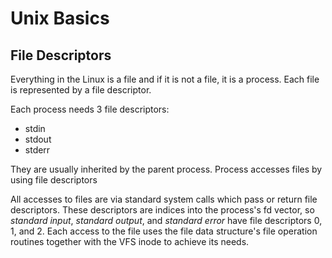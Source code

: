 # Unix Basics

## File Descriptors
Everything in the Linux is a file and if it is not a file, it is a process. Each file is represented by a file descriptor.

Each process needs 3 file descriptors:
- stdin
- stdout
- stderr

They are usually inherited by the parent process. Process accesses files by using file descriptors

All accesses to files are via standard system calls which pass or return file descriptors. These descriptors are indices into the process's fd vector, so _standard input_, _standard output_, and _standard error_ have file descriptors 0, 1, and 2. Each access to the file uses the file data structure's file operation routines together with the VFS inode to achieve its needs.
